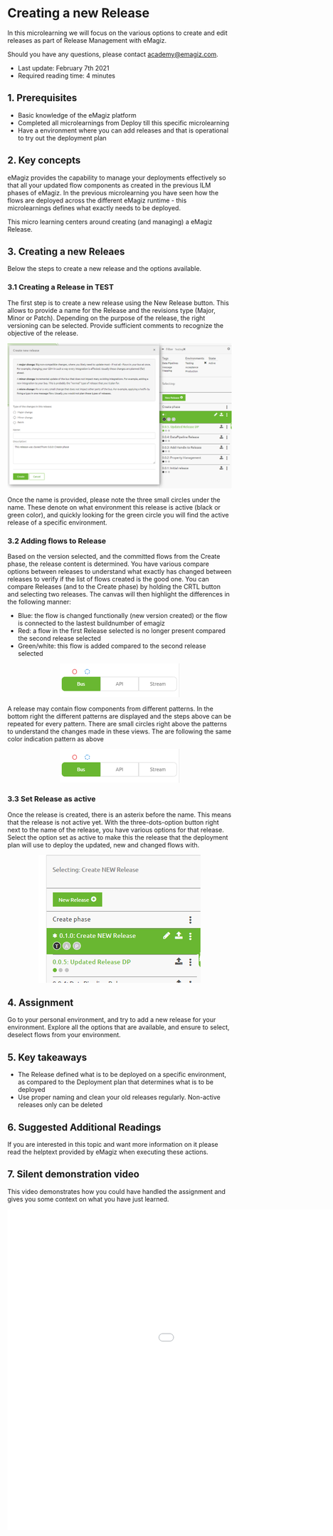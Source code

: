 # Creating a new Release

In this microlearning we will focus on the various options to create and edit releases as part of Release Management with eMagiz.

Should you have any questions, please contact academy@emagiz.com.

- Last update: February 7th 2021
- Required reading time: 4 minutes

## 1. Prerequisites
- Basic knowledge of the eMagiz platform
- Completed all microlearnings from Deploy till this specific microlearning
- Have a environment where you can add releases and that is operational to try out the deployment plan

## 2. Key concepts
eMagiz provides the capability to manage your deployments effectively so that all your updated flow components as created in the previous ILM phases of eMagiz. In the previous microlearning you have seen how the flows are deployed across the different eMagiz runtime - this microlearnings defines what exactly needs to be deployed. 

This micro learning centers around creating (and managing) a eMagiz Release.

## 3. Creating a new Releaes

Below the steps to create a new release and the options available.

### 3.1 Creating a Release in TEST
The first step is to create a new release using the New Release button. This allows to provide a name for the Release and the revisions type (Major, Minor or Patch). Depending on the purpose of the release, the right versioning can be selected. Provide sufficient comments to recognize the objective of the release.

<p align="center"><img src="../../img/microlearning/crashcourse-platform-deploy-create-new-release-pic1.png"></p>

Once the name is provided, please note the three small circles under the name. These denote on what environment this release is active (black or green color), and quickly looking for the green circle you will find the active release of a specific environment.

### 3.2 Adding flows to Release
Based on the version selected, and the committed flows from the Create phase, the release content is determined. You have various compare options between releases to understand what exactly has changed between releases to verify if the list of flows created is the good one. You can compare Releases (and to the Create phase) by holding the CRTL button and selecting two releases. The canvas will then highlight the differences in the following manner:

- Blue: the flow is changed functionally (new version created) or the flow is connected to the lastest buildnumber of emagiz
- Red: a flow in the first Release selected is no longer present compared the second release selected
- Green/white: this flow is added compared to the second release selected
  
<p align="center"><img src="../../img/microlearning/crashcourse-platform-deploy-create-new-release-pic4.png"></p>

A release may contain flow components from different patterns. In the bottom right the different patterns are displayed and the steps above can be repeated for every pattern. There are small circles right above the patterns to understand the changes made in these views. The are following the same color indication pattern as above 

<p align="center"><img src="../../img/microlearning/crashcourse-platform-deploy-create-new-release-pic4.png"></p>

### 3.3 Set Release as active
Once the release is created, there is an asterix before the name. This means that the release is not active yet. With the three-dots-option button right next to the name of the release, you have various options for that release. Select the option set as active to make this the release that the deployment plan will use to deploy the updated, new and changed flows with. 

<p align="center"><img src="../../img/microlearning/crashcourse-platform-deploy-create-new-release-pic2.png"></p>


## 4. Assignment

Go to your personal environment, and try to add a new release for your environment. Explore all the options that are available, and ensure to select, deselect flows from your environment.  

## 5. Key takeaways

- The Release defined what is to be deployed on a specific environment, as compared to the Deployment plan that determines what is to be deployed
- Use proper naming and clean your old releases regularly. Non-active releases only can be deleted

## 6. Suggested Additional Readings

If you are interested in this topic and want more information on it please read the helptext provided by eMagiz when executing these actions.

## 7. Silent demonstration video

This video demonstrates how you could have handled the assignment and gives you some context on what you have just learned.

<iframe width="1280" height="720" src="../../vid/microlearning/crashcourse-platform-deploy-create-new-release.mp4" frameborder="0" allow="accelerometer; autoplay; clipboard-write; encrypted-media; gyroscope; picture-in-picture" allowfullscreen></iframe>